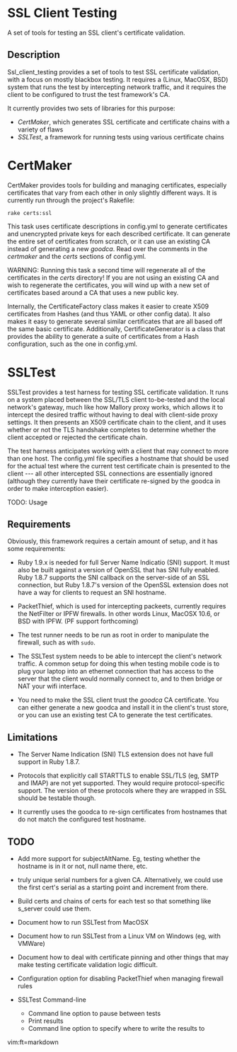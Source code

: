 SSL Client Testing
==================

A set of tools for testing an SSL client's certificate validation.


Description
-----------

Ssl\_client\_testing provides a set of tools to test SSL certificate
validation, with a focus on mostly blackbox testing. It requires a (Linux,
MacOSX, BSD) system that runs the test by intercepting network traffic, and it
requires the client to be configured to trust the test framework's CA.

It currently provides two sets of libraries for this purpose:

* *CertMaker*, which generates SSL certificate and certificate chains with a
  variety of flaws
* *SSLTest*, a framework for running tests using various certificate chains


CertMaker
=========

CertMaker provides tools for building and managing certificates, especially
certificates that vary from each other in only slightly different ways. It is
currently run through the project's Rakefile:

    rake certs:ssl

This task uses certificate descriptions in config.yml to generate certificates
and unencrypted private keys for each described certificate. It can generate
the entire set of certificates from scratch, or it can use an existing CA
instead of generating a new _goodca_. Read over the comments in the _certmaker_
and the _certs_ sections of config.yml.

WARNING: Running this task a second time will regenerate all of the
certificates in the _certs_ directory! If you are not using an existing CA and
wish to regenerate the certificates, you will wind up with a new set of
certificates based around a CA that uses a new public key.

Internally, the CertificateFactory class makes it easier to create X509
certificates from Hashes (and thus YAML or other config data). It also makes it
easy to generate several similar certificates that are all based off the same
basic certificate. Additionally, CertificateGenerator is a class that provides
the ability to generate a suite of certificates from a Hash configuration, such
as the one in config.yml.


SSLTest
=======

SSLTest provides a test harness for testing SSL certificate validation. It runs
on a system placed between the SSL/TLS client to-be-tested and the local
network's gateway, much like how Mallory proxy works, which allows it to
intercept the desired traffic without having to deal with client-side proxy
settings. It then presents an X509 certificate chain to the client, and it uses
whether or not the TLS handshake completes to determine whether the client
accepted or rejected the certificate chain.

The test harness anticipates working with a client that may connect to more
than one host. The config.yml file specifies a hostname that should be used for
the actual test where the current test certificate chain is presented to the
client --- all other intercepted SSL connections are essentially ignored
(although they currently have their certificate re-signed by the goodca in
order to make interception easier).

TODO: Usage

Requirements
------------

Obviously, this framework requires a certain amount of setup, and it has some
requirements:

* Ruby 1.9.x is needed for full Server Name Indicatio (SNI) support. It must
  also be built against a version of OpenSSL that has SNI fully enabled. Ruby
  1.8.7 supports the SNI callback on the server-side of an SSL connection, but
  Ruby 1.8.7's version of the OpenSSL extension does not have a way for clients
  to request an SNI hostname.

* PacketThief, which is used for intercepting packeets, currently requires the
  NetFilter or IPFW firewalls. In other words Linux, MacOSX 10.6, or BSD with
  IPFW. (PF support forthcoming)

* The test runner needs to be run as root in order to manipulate the
  firewall, such as with `sudo`.

* The SSLTest system needs to be able to intercept the client's network
  traffic. A common setup for doing this when testing mobile code is to plug
  your laptop into an ethernet connection that has access to the server that
  the client would normally connect to, and to then bridge or NAT your wifi
  interface.

* You need to make the SSL client trust the _goodca_ CA certificate. You can
  either generate a new goodca and install it in the client's trust store, or
  you can use an existing test CA to generate the test certificates.

Limitations
-----------

* The Server Name Indication (SNI) TLS extension does not have full support in
  Ruby 1.8.7.

* Protocols that explicitly call STARTTLS to enable SSL/TLS (eg, SMTP and IMAP)
  are not yet supported. They would require protocol-specific support. The
  version of these protocols where they are wrapped in SSL should be testable
  though.

* It currently uses the goodca to re-sign certificates from hostnames that do
  not match the configured test hostname.

TODO
----

* Add more support for subjectAltName. Eg, testing whether the hostname is in
  it or not, null name there, etc.

* truly unique serial numbers for a given CA. Alternatively, we could use the
  first cert's serial as a starting point and increment from there.

* Build certs and chains of certs for each test so that something like
  s\_server could use them.

* Document how to run SSLTest from MacOSX

* Document how to run SSLTest from a Linux VM on Windows (eg, with VMWare)

* Document how to deal with certificate pinning and other things that may make
  testing certificate validation logic difficult.

* Configuration option for disabling PacketThief when managing firewall rules

* SSLTest Command-line
  * Command line option to pause between tests
  * Print results
  * Command line option to specify where to write the results to

vim:ft=markdown
